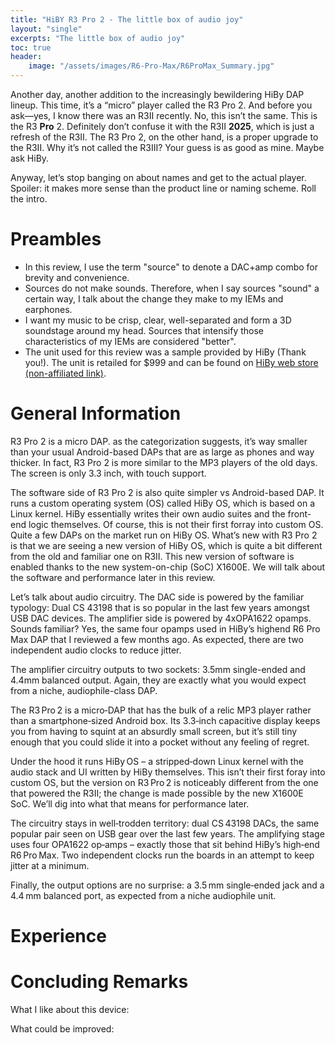 ```yaml
---
title: "HiBY R3 Pro 2 - The little box of audio joy"
layout: "single"
excerpts: "The little box of audio joy"
toc: true
header:
    image: "/assets/images/R6-Pro-Max/R6ProMax_Summary.jpg"
---
```


Another day, another addition to the increasingly bewildering HiBy DAP lineup. This time, it’s a “micro” player called the R3 Pro 2. And before you ask—yes, I know there was an R3II recently. No, this isn’t the same. This is the R3 **Pro** 2. Definitely don’t confuse it with the R3II **2025**, which is just a refresh of the R3II. The R3 Pro 2, on the other hand, is a proper upgrade to the R3II. Why it’s not called the R3III? Your guess is as good as mine. Maybe ask HiBy.  

Anyway, let’s stop banging on about names and get to the actual player. Spoiler: it makes more sense than the product line or naming scheme. Roll the intro.

Preambles
===
- In this review, I use the term "source" to denote a DAC+amp combo for brevity and convenience. 
- Sources do not make sounds. Therefore, when I say sources "sound" a certain way, I talk about the change they make to my IEMs and earphones. 
- I want my music to be crisp, clear, well-separated and form a 3D soundstage around my head. Sources that intensify those characteristics of my IEMs are considered "better". 
- The unit used for this review was a sample provided by HiBy (Thank you!). The unit is retailed for $999 and can be found on [HiBy web store (non-affiliated link)](https://store.hiby.com/products/hiby-r6-pro-max).

General Information 
===

R3 Pro 2 is a micro DAP. as the categorization suggests, it’s way smaller than your usual Android-based DAPs that are as large as phones and way thicker. In fact, R3 Pro 2 is more similar to the MP3 players of the old days.  The screen is only 3.3 inch, with touch support.
    
The software side of R3 Pro 2 is also quite simpler vs Android-based DAP. It runs a custom operating system (OS) called HiBy OS, which is based on a Linux kernel. HiBy essentially writes their own audio suites and the front-end logic themselves. Of course, this is not their first forray into custom OS. Quite a few DAPs on the market run on HiBy OS. What’s new with R3 Pro 2 is that we are seeing a new version of HiBy OS, which is quite a bit different from the old and familiar one on R3II. This new version of software is enabled thanks to the new system-on-chip (SoC) X1600E. We will talk about the software and performance later in this review.
    
Let’s talk about audio circuitry. The DAC side is powered by the familiar typology: Dual CS 43198 that is so popular in the last few years amongst USB DAC devices. The amplifier side is powered by 4xOPA1622 opamps. Sounds familiar? Yes, the same four opamps used in HiBy’s highend R6 Pro Max DAP that I reviewed a few months ago. As expected, there are two independent audio clocks to reduce jitter.
    
The amplifier circuitry outputs to two sockets: 3.5mm single-ended and 4.4mm balanced output. Again, they are exactly what you would expect from a niche, audiophile-class DAP.

The R3 Pro 2 is a micro‑DAP that has the bulk of a relic MP3 player rather than a smartphone‑sized Android box. Its 3.3‑inch capacitive display keeps you from having to squint at an absurdly small screen, but it’s still tiny enough that you could slide it into a pocket without any feeling of regret.  

Under the hood it runs HiBy OS – a stripped‑down Linux kernel with the audio stack and UI written by HiBy themselves. This isn’t their first foray into custom OS, but the version on R3 Pro 2 is noticeably different from the one that powered the R3II; the change is made possible by the new X1600E SoC. We’ll dig into what that means for performance later.

The circuitry stays in well‑trodden territory: dual CS 43198 DACs, the same popular pair seen on USB gear over the last few years. The amplifying stage uses four OPA1622 op‑amps – exactly those that sit behind HiBy’s high‑end R6 Pro Max. Two independent clocks run the boards in an attempt to keep jitter at a minimum.

Finally, the output options are no surprise: a 3.5 mm single‑ended jack and a 4.4 mm balanced port, as expected from a niche audiophile unit.

Experience
===


Concluding Remarks
===

What I like about this device: 


What could be improved:

